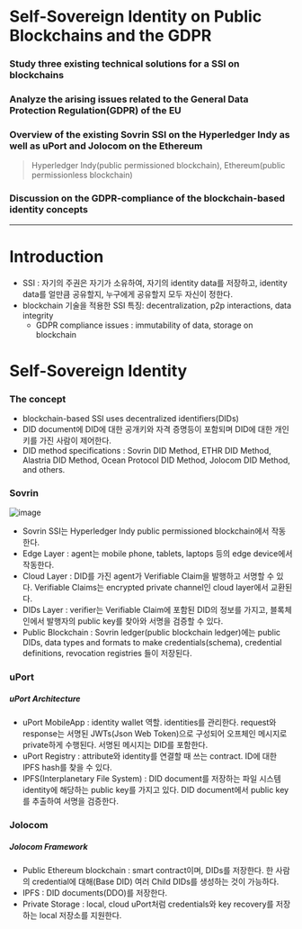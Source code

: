 # Self-Sovereign Identity on Public Blockchains and the GDPR
### Study three existing technical solutions for a SSI on blockchains
### Analyze the arising issues related to the General Data Protection Regulation(GDPR) of the EU
### Overview of the existing Sovrin SSI on the Hyperledger Indy as well as uPort and Jolocom on the Ethereum
> Hyperledger Indy(public permissioned blockchain), Ethereum(public permissionless blockchain)
### Discussion on the GDPR-compliance of the blockchain-based identity concepts
---
# Introduction
- SSI : 자기의 주권은 자기가 소유하여, 자기의 identity data를 저장하고, identity data를 얼만큼 공유할지, 누구에게 공유할지 모두 자신이 정한다.
- blockchain 기술을 적용한 SSI 특징: decentralization, p2p interactions, data integrity
  - GDPR compliance issues : immutability of data, storage on blockchain
# Self-Sovereign Identity
### The concept
- blockchain-based SSI uses decentralized identifiers(DIDs)
- DID document에 DID에 대한 공개키와 자격 증명등이 포함되며 DID에 대한 개인키를 가진 사람이 제어한다.
- DID method specifications : Sovrin DID Method, ETHR DID Method, Alastria DID Method, Ocean Protocol DID Method, Jolocom DID Method, and others.
### Sovrin
![image](https://user-images.githubusercontent.com/68576770/95706296-70f7a080-0c91-11eb-8867-d4cd67590108.png)
- Sovrin SSI는 Hyperledger Indy public permissioned blockchain에서 작동한다.
- Edge Layer : agent는 mobile phone, tablets, laptops 등의 edge device에서 작동한다.
- Cloud Layer : DID를 가진 agent가 Verifiable Claim을 발행하고 서명할 수 있다. 
                Verifiable Claims는 encrypted private channel인 cloud layer에서 교환된다.
- DIDs Layer : verifier는 Verifiable Claim에 포함된 DID의 정보를 가지고, 블록체인에서 발행자의 public key를 찾아와 서명을 검증할 수 있다.
- Public Blockchain : Sovrin ledger(public blockchain ledger)에는 public DIDs, data types and formats to make credentials(schema), credential definitions, revocation registries 들이 저장된다.
### uPort
##### uPort Architecture
- uPort MobileApp : identity wallet 역할. identities를 관리한다. 
                    request와 response는 서명된 JWTs(Json Web Token)으로 구성되어 오프체인 메시지로 private하게 수행된다. 
                    서명된 메시지는 DID를 포함한다.
- uPort Registry : attribute와 identity를 연결할 때 쓰는 contract.
                    ID에 대한 IPFS hash를 찾을 수 있다.
- IPFS(Interplanetary File System) : DID document를 저장하는 파일 시스템
                                    identity에 해당하는 public key를 가지고 있다.
                                    DID document에서 public key를 추출하여 서명을 검증한다.
### Jolocom
##### Jolocom Framework
- Public Ethereum blockchain : smart contract이며, DIDs를 저장한다.
                            한 사람의 credential에 대해(Base DID) 여러 Child DIDs를 생성하는 것이 가능하다.
- IPFS : DID documents(DDO)를 저장한다.
- Private Storage : local, cloud
                    uPort처럼 credentials와 key recovery를 저장하는 local 저장소를 지원한다.